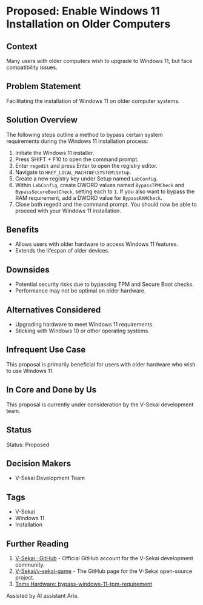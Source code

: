 # Proposed: Enable Windows 11 Installation on Older Computers

## Context

Many users with older computers wish to upgrade to Windows 11, but face compatibility issues.

## Problem Statement

Facilitating the installation of Windows 11 on older computer systems.

## Solution Overview

The following steps outline a method to bypass certain system requirements during the Windows 11 installation process:

1. Initiate the Windows 11 installer.
2. Press SHIFT + F10 to open the command prompt.
3. Enter `regedit` and press Enter to open the registry editor.
4. Navigate to `HKEY_LOCAL_MACHINE\SYSTEM\Setup`.
5. Create a new registry key under Setup named `LabConfig`.
6. Within `LabConfig`, create DWORD values named `BypassTPMCheck` and `BypassSecureBootCheck`, setting each to `1`. If you also want to bypass the RAM requirement, add a DWORD value for `BypassRAMCheck`.
7. Close both regedit and the command prompt. You should now be able to proceed with your Windows 11 installation.

## Benefits

- Allows users with older hardware to access Windows 11 features.
- Extends the lifespan of older devices.

## Downsides

- Potential security risks due to bypassing TPM and Secure Boot checks.
- Performance may not be optimal on older hardware.

## Alternatives Considered

- Upgrading hardware to meet Windows 11 requirements.
- Sticking with Windows 10 or other operating systems.

## Infrequent Use Case

This proposal is primarily beneficial for users with older hardware who wish to use Windows 11.

## In Core and Done by Us

This proposal is currently under consideration by the V-Sekai development team.

## Status

Status: Proposed

## Decision Makers

- V-Sekai Development Team

## Tags

- V-Sekai
- Windows 11
- Installation

## Further Reading

1. [V-Sekai · GitHub](https://github.com/v-sekai) - Official GitHub account for the V-Sekai development community.
2. [V-Sekai/v-sekai-game](https://github.com/v-sekai/v-sekai-game) - The GitHub page for the V-Sekai open-source project.
3. [Toms Hardware: bypass-windows-11-tpm-requirement](https://www.tomshardware.com/how-to/bypass-windows-11-tpm-requirement)

Assisted by AI assistant Aria.
